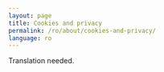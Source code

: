 ```yaml
---
layout: page
title: Cookies and privacy
permalink: /ro/about/cookies-and-privacy/
language: ro
---
```


Translation needed.
